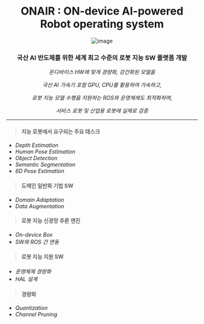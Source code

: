 <div align="center">
  
# ONAIR : ON-device AI-powered Robot operating system

![image](https://github.com/ONAIR-ROS/.github/assets/59332148/97b51ecb-a882-49b0-bead-98d623ece853)


### 국산 AI 반도체를 위한 세계 최고 수준의 로봇 지능 SW 플랫폼 개발


*온디바이스 HW에 맞게 경량화, 강건화된 모델을*

*국산 AI 가속기 포함 GPU, CPU를 활용하여 가속하고,*

*로봇 지능 모델 수행을 지원하는 ROS와 운영체제도 최적화하며,*

*서비스 로봇 및 산업용 로봇에 실제로 검증*

</div>

---

> #### 지능 로봇에서 요구되는 주요 태스크
  - *Depth Estimation*
  - *Human Pose Estimation*
  - *Object Detection*
  - *Semantic Segmentation*
  - *6D Pose Estimation*

> #### 도메인 일반화 기법 SW
   - *Domain Adaptation*
   - *Data Augmentation*

> #### 로봇 지능 신경망 추론 엔진
   - *On-device Box*
   - *SW와 ROS 간 연동*
     
> #### 로봇 지능 지원 SW
   - *운영체제 경량화*
   - *HAL 설계*

> #### 경량화
   - *Quantization*
   - *Channel Pruning*
